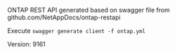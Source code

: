 ONTAP REST API generated based on swagger file from github.com/NetAppDocs/ontap-restapi

Execute `swagger generate client -f ontap.yml`

Version: 9161
